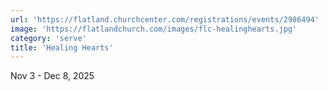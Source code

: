 ```yaml
---
url: 'https://flatland.churchcenter.com/registrations/events/2986494'
image: 'https://flatlandchurch.com/images/flc-healinghearts.jpg'
category: 'serve'
title: 'Healing Hearts'
---
```


Nov 3 - Dec 8, 2025
